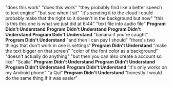 


"does this work" "does this work" "they probably find like a better speech to text engine" "but see when I sit" "it's sending it to the cloud I could probably make that the right so it doesn't in the background but now" "this is this this one is what we just did at 6:44" "text file into audio file" **Program Didn't Understand** **Program Didn't Understand** **Program Didn't Understand** **Program Didn't Understand** "banana if you're caught" **Program Didn't Understand** "and then I can pay I should" "there's two things that don't work in one is settings" **Program Didn't Understand** "make the text bigger on that screen" "color of the font color as a background" "doesn't actually do anything" "but then you can also create a account so like" "Scalia" **Program Didn't Understand** **Program Didn't Understand** **Program Didn't Understand** **Program Didn't Understand** "it's only works on my Android phone" "a Qui" **Program Didn't Understand** "honestly I would do the same thing if it was easier" 